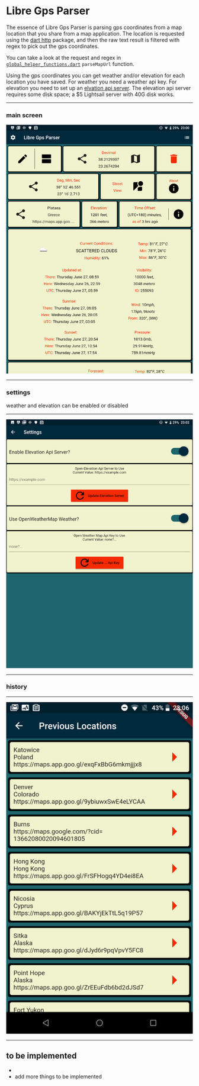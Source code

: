 # Libre Gps Parser
The essence of Libre Gps Parser is parsing gps coordinates from a map location that you share from
a map application. The location is requested using the [dart http](https://pub.dev/packages/http)
package, and then the raw text result is filtered with regex to pick out the gps coordinates.

You can take a look at the request and regex in
[`global_helper_functions.dart`](https://github.com/TrentSPalmer/libre_gps_parser/blob/master/lib/global_helper_functions.dart)
`parseMapUrl` function.

Using the gps coordinates you can get weather and/or elevation for each location you have saved.
For weather you need a weather api key. For elevation you need to set up an
[elvation api server](https://github.com/Jorl17/open-elevation). The elevation api server
requires some disk space; a $5 Lightsail server with 40G disk works.

_____
### main screen
![main screen](https://raw.githubusercontent.com/TrentSPalmer/libre_gps_parser/master/screenshots/Screenshot_20190626-230011_Libre_Gps_Parser.png)
_____
### settings 
weather and elevation can be enabled or disabled
_____
![main screen](https://raw.githubusercontent.com/TrentSPalmer/libre_gps_parser/master/screenshots/Screenshot_20190626-230227_Libre_Gps_Parser.png)
_____
### history
_____
![main screen](https://raw.githubusercontent.com/TrentSPalmer/libre_gps_parser/master/screenshots/Screenshot_20190626-230633_Libre_Gps_Parser.png)
_____

## to be implemented
*
* add more things to be implemented
